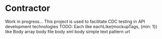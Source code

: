 # Contractor
Work in progress...
This project is used to facilitate CDC testing in API development technologies
TODO:
Each like
eachLike(mockupTags, {min: 1})
like
Body array
body file
body xml
body simple text
pattern url